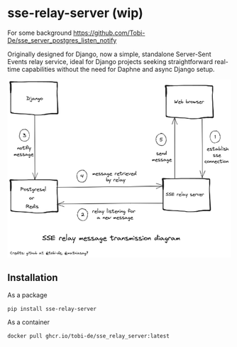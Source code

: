 # sse-relay-server (wip)

For some background https://github.com/Tobi-De/sse_server_postgres_listen_notify

Originally designed for Django, now a simple, standalone Server-Sent Events relay service, ideal for Django projects seeking straightforward real-time capabilities without the need for Daphne and async Django setup.

![SSE relay message transmission diagram](diagram.png)

## Installation

As a package
```sh
pip install sse-relay-server
```
As a container
```sh
docker pull ghcr.io/tobi-de/sse_relay_server:latest
```
